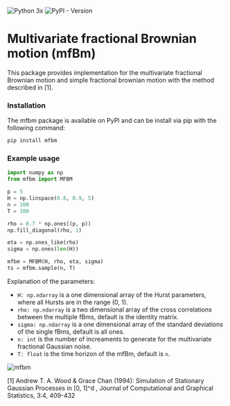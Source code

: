 ![Python 3x](https://img.shields.io/badge/python-3.x-blue.svg)
![PyPI - Version](https://img.shields.io/pypi/v/mfbm)

# Multivariate fractional Brownian motion (mfBm)
This package provides implementation for the multivariate fractional Brownian motion and simple fractional brownian motion with the method described in [1].

### Installation
The mfbm package is available on PyPI and can be install via pip with the following command:
```bash
pip install mfbm
```

### Example usage
```python
import numpy as np
from mfbm import MFBM

p = 5
H = np.linspace(0.6, 0.9, 5)
n = 100
T = 100

rho = 0.7 * np.ones((p, p))
np.fill_diagonal(rho, 1)

eta = np.ones_like(rho)
sigma = np.ones(len(H))

mfbm = MFBM(H, rho, eta, sigma)
ts = mfbm.sample(n, T)
```

Explanation of the parameters:
- `H: np.ndarray` is a one dimensional array of the Hurst parameters, where all Hursts are in the range (0, 1).
- `rho: np.ndarray` is a two dimensional array of the cross correlations between the multiple fBms, default is the identity matrix.
- `sigma: np.ndarray` is a one dimensional array of the standard deviations of the single fBms, default is all ones.
- `n: int` is the number of increaments to generate for the multivariate fractional Gaussian noise.
- `T: float` is the time horizon of the mfBm, default is `n`.

![mfbm](https://github.com/user-attachments/assets/2fb0f6bf-58a5-4cd1-99e9-824bd8b17315)


[1] Andrew T. A. Wood & Grace Chan (1994): Simulation of Stationary
Gaussian Processes in [0, 1]^d , Journal of Computational and Graphical Statistics, 3:4,
409-432
